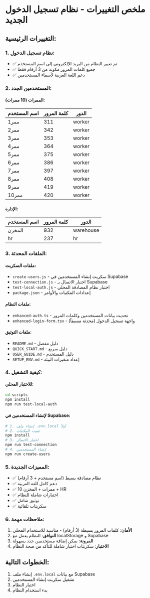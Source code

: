 # ملخص التغييرات - نظام تسجيل الدخول الجديد

## التغييرات الرئيسية:

### 1. نظام تسجيل الدخول:
- ✅ تم تغيير النظام من البريد الإلكتروني إلى اسم المستخدم
- ✅ جميع كلمات المرور مكونة من 3 أرقام فقط
- ✅ دعم اللغة العربية لأسماء المستخدمين

### 2. المستخدمين الجدد:

#### الممرات (10 ممرات):
| اسم المستخدم | كلمة المرور | الدور |
|-------------|-------------|-------|
| ممر1 | 311 | worker |
| ممر2 | 342 | worker |
| ممر3 | 353 | worker |
| ممر4 | 364 | worker |
| ممر5 | 375 | worker |
| ممر6 | 386 | worker |
| ممر7 | 397 | worker |
| ممر8 | 408 | worker |
| ممر9 | 419 | worker |
| ممر10 | 420 | worker |

#### الإدارة:
| اسم المستخدم | كلمة المرور | الدور |
|-------------|-------------|-------|
| المخزن | 932 | warehouse |
| hr | 237 | hr |

### 3. الملفات المحدثة:

#### ملفات السكربت:
- `create-users.js` - سكربت إنشاء المستخدمين في Supabase
- `test-connection.js` - اختبار الاتصال بـ Supabase
- `test-local-auth.js` - اختبار نظام المصادقة المحلي
- `package.json` - إعدادات المكتبات والأوامر

#### ملفات النظام:
- `enhanced-auth.ts` - تحديث بيانات المستخدمين وكلمات المرور
- `enhanced-login-form.tsx` - واجهة تسجيل الدخول (محدثة مسبقاً)

#### ملفات التوثيق:
- `README.md` - دليل مفصل
- `QUICK_START.md` - دليل سريع
- `USER_GUIDE.md` - دليل المستخدم
- `SETUP_ENV.md` - إعداد متغيرات البيئة

### 4. كيفية التشغيل:

#### للاختبار المحلي:
```bash
cd scripts
npm install
npm run test-local-auth
```

#### لإنشاء المستخدمين في Supabase:
```bash
# 1. إنشاء ملف .env.local أولاً
# 2. تثبيت المكتبات
npm install
# 3. اختبار الاتصال
npm run test-connection
# 4. إنشاء المستخدمين
npm run create-users
```

### 5. المميزات الجديدة:

- ✅ نظام مصادقة بسيط (اسم مستخدم + 3 أرقام)
- ✅ دعم كامل للغة العربية
- ✅ 10 ممرات + المخزن + HR
- ✅ اختبارات شاملة للنظام
- ✅ توثيق شامل
- ✅ سكربتات تلقائية

### 6. ملاحظات مهمة:

1. **الأمان**: كلمات المرور بسيطة (3 أرقام) - مناسبة للاستخدام المحلي
2. **التوافق**: النظام يعمل مع localStorage و Supabase
3. **المرونة**: يمكن إضافة مستخدمين جدد بسهولة
4. **الاختبار**: سكربتات اختبار شاملة للتأكد من صحة النظام

## الخطوات التالية:

1. إنشاء ملف `.env.local` مع بيانات Supabase
2. تشغيل سكربت إنشاء المستخدمين
3. اختبار النظام
4. بدء استخدام النظام 